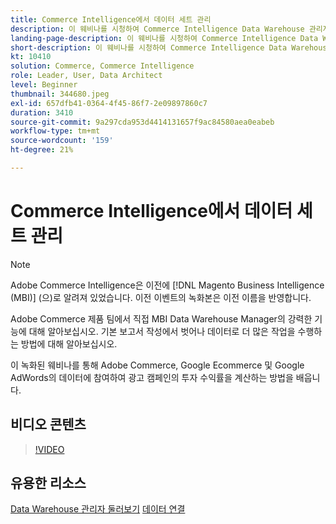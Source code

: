 ```yaml
---
title: Commerce Intelligence에서 데이터 세트 관리
description: 이 웨비나를 시청하여 Commerce Intelligence Data Warehouse 관리자의 강력한 기능 중 일부에 대해 알아보십시오.
landing-page-description: 이 웨비나를 시청하여 Commerce Intelligence Data Warehouse 관리자의 강력한 기능 중 일부에 대해 알아보십시오.
short-description: 이 웨비나를 시청하여 Commerce Intelligence Data Warehouse 관리자의 강력한 기능 중 일부에 대해 알아보십시오.
kt: 10410
solution: Commerce, Commerce Intelligence
role: Leader, User, Data Architect
level: Beginner
thumbnail: 344680.jpeg
exl-id: 657dfb41-0364-4f45-86f7-2e09897860c7
duration: 3410
source-git-commit: 9a297cda953d4414131657f9ac84580aea0eabeb
workflow-type: tm+mt
source-wordcount: '159'
ht-degree: 21%

---
```


# Commerce Intelligence에서 데이터 세트 관리

>[!NOTE]
>
>Adobe Commerce Intelligence은 이전에 [!DNL Magento Business Intelligence (MBI)] (으)로 알려져 있었습니다. 이전 이벤트의 녹화본은 이전 이름을 반영합니다.

Adobe Commerce 제품 팀에서 직접 MBI Data Warehouse Manager의 강력한 기능에 대해 알아보십시오. 기본 보고서 작성에서 벗어나 데이터로 더 많은 작업을 수행하는 방법에 대해 알아보십시오.

이 녹화된 웨비나를 통해 Adobe Commerce, Google Ecommerce 및 Google AdWords의 데이터에 참여하여 광고 캠페인의 투자 수익률을 계산하는 방법을 배웁니다.

## 비디오 콘텐츠

>[!VIDEO](https://video.tv.adobe.com/v/344680?quality=12&learn=on)

## 유용한 리소스

[Data Warehouse 관리자 둘러보기](https://experienceleague.adobe.com/docs/commerce-business-intelligence/mbi/analyze/warehouse-manager/tour-dwm.html?lang=ko)
[데이터 연결](https://experienceleague.adobe.com/docs/commerce-business-intelligence/mbi/analyze/connecting/connecting-data.html?lang=ko)
